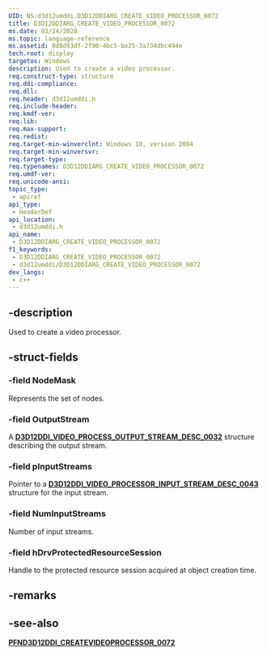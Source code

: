 ```yaml
---
UID: NS:d3d12umddi.D3D12DDIARG_CREATE_VIDEO_PROCESSOR_0072
title: D3D12DDIARG_CREATE_VIDEO_PROCESSOR_0072
ms.date: 03/24/2020
ms.topic: language-reference
ms.assetid: 0d0d93df-2f90-4bc5-be25-3a734dbc494e
tech.root: display
targetos: Windows
description: Used to create a video processor.
req.construct-type: structure
req.ddi-compliance: 
req.dll: 
req.header: d3d12umddi.h
req.include-header: 
req.kmdf-ver: 
req.lib: 
req.max-support: 
req.redist: 
req.target-min-winverclnt: Windows 10, version 2004
req.target-min-winversvr: 
req.target-type: 
req.typenames: D3D12DDIARG_CREATE_VIDEO_PROCESSOR_0072
req.umdf-ver: 
req.unicode-ansi: 
topic_type:
 - apiref
api_type:
 - HeaderDef
api_location:
 - d3d12umddi.h
api_name:
 - D3D12DDIARG_CREATE_VIDEO_PROCESSOR_0072
f1_keywords:
 - D3D12DDIARG_CREATE_VIDEO_PROCESSOR_0072
 - d3d12umddi/D3D12DDIARG_CREATE_VIDEO_PROCESSOR_0072
dev_langs:
 - c++
---
```


## -description

Used to create a video processor.

## -struct-fields

### -field NodeMask

Represents the set of nodes.

### -field OutputStream

A [**D3D12DDI_VIDEO_PROCESS_OUTPUT_STREAM_DESC_0032**](ns-d3d12umddi-d3d12ddi_video_process_output_stream_desc_0032.md) structure describing the output stream.

### -field pInputStreams

Pointer to a [**D3D12DDI_VIDEO_PROCESSOR_INPUT_STREAM_DESC_0043**](ns-d3d12umddi-d3d12ddi_video_process_input_stream_desc_0043.md) structure for the input stream.

### -field NumInputStreams

Number of input streams.

### -field hDrvProtectedResourceSession

Handle to the protected resource session acquired at object creation time.

## -remarks

## -see-also

[**PFND3D12DDI_CREATEVIDEOPROCESSOR_0072**](nc-d3d12umddi-pfnd3d12ddi_createvideoprocessor_0072.md)

